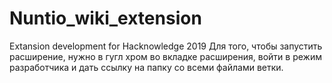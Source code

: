 # Nuntio_wiki_extension
Extansion development for Hacknowledge 2019
Для того, чтобы запустить расширение, нужно в гугл хром во вкладке расширения, войти в режим разработчика и дать ссылку на папку со всеми файлами ветки.
